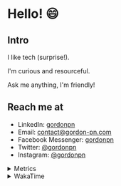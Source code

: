 # Hello! 😄

## Intro

I like tech (surprise!).

I'm curious and resourceful.

Ask me anything, I'm friendly!

## Reach me at

- LinkedIn: [gordonpn](https://www.linkedin.com/in/gordonpn/)
- Email: [contact@gordon-pn.com](mailto:contact@gordon-pn.com)
- Facebook Messenger: [gordonpn](https://www.messenger.com/t/Gordonpn)
- Twitter: [@gordonpn](https://twitter.com/Gordonpn)
- Instagram: [@gordonpn](https://www.instagram.com/gordonpn/)

<details>
  <summary>Metrics</summary>

  <img align="center" src="https://github.com/gordonpn/gordonpn/blob/master/github-metrics.svg" alt="GitHub Metrics">

</details>

<details>
  <summary>WakaTime</summary>

  <!--START_SECTION:waka-->
📊 **This Week I Spent My Time On** 

```text
💬 Programming Languages: 
Java                     2 hrs 2 mins        ███████████████████░░░░░░   74.41 % 
TypeScript               19 mins             ███░░░░░░░░░░░░░░░░░░░░░░   11.75 % 
Markdown                 12 mins             ██░░░░░░░░░░░░░░░░░░░░░░░   07.62 % 
INI                      7 mins              █░░░░░░░░░░░░░░░░░░░░░░░░   04.66 % 
Python                   2 mins              ░░░░░░░░░░░░░░░░░░░░░░░░░   01.25 % 

🔥 Editors: 
Intellijidea             2 hrs 44 mins       █████████████████████████   100.00 % 
```


 Last Updated on 10/06/2024 16:23:19 UTC
<!--END_SECTION:waka-->
</details>
